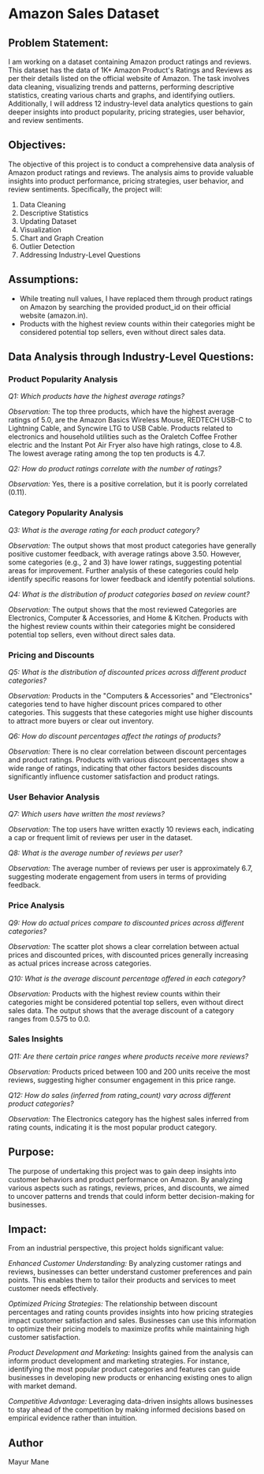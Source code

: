 # Amazon Sales Dataset

## Problem Statement:
I am working on a dataset containing Amazon product ratings and reviews. This dataset has the data of 1K+ Amazon Product's Ratings and Reviews as per their details listed on the official website of Amazon. The task involves data cleaning, visualizing trends and patterns, performing descriptive statistics, creating various charts and graphs, and identifying outliers. Additionally, I will address 12 industry-level data analytics questions to gain deeper insights into product popularity, pricing strategies, user behavior, and review sentiments.

## Objectives:
The objective of this project is to conduct a comprehensive data analysis of Amazon product ratings and reviews. The analysis aims to provide valuable insights into product performance, pricing strategies, user behavior, and review sentiments. Specifically, the project will:
1. Data Cleaning
2. Descriptive Statistics
3. Updating Dataset
4. Visualization
5. Chart and Graph Creation
6. Outlier Detection
7. Addressing Industry-Level Questions

## Assumptions:
- While treating null values, I have replaced them through product ratings on Amazon by searching the provided product_id on their official website (amazon.in).
- Products with the highest review counts within their categories might be considered potential top sellers, even without direct sales data.

## Data Analysis through Industry-Level Questions:

### Product Popularity Analysis

*Q1: Which products have the highest average ratings?*

*Observation:* The top three products, which have the highest average ratings of 5.0, are the Amazon Basics Wireless Mouse, REDTECH USB-C to Lightning Cable, and Syncwire LTG to USB Cable. Products related to electronics and household utilities such as the Oraletch Coffee Frother electric and the Instant Pot Air Fryer also have high ratings, close to 4.8. The lowest average rating among the top ten products is 4.7.

*Q2: How do product ratings correlate with the number of ratings?*

*Observation:* Yes, there is a positive correlation, but it is poorly correlated (0.11).

### Category Popularity Analysis

*Q3: What is the average rating for each product category?*

*Observation:* The output shows that most product categories have generally positive customer feedback, with average ratings above 3.50. However, some categories (e.g., 2 and 3) have lower ratings, suggesting potential areas for improvement. Further analysis of these categories could help identify specific reasons for lower feedback and identify potential solutions.

*Q4: What is the distribution of product categories based on review count?*

*Observation:* The output shows that the most reviewed Categories are Electronics, Computer & Accessories, and Home & Kitchen. Products with the highest review counts within their categories might be considered potential top sellers, even without direct sales data.

### Pricing and Discounts

*Q5: What is the distribution of discounted prices across different product categories?*

*Observation:* Products in the "Computers & Accessories" and "Electronics" categories tend to have higher discount prices compared to other categories. This suggests that these categories might use higher discounts to attract more buyers or clear out inventory.

*Q6: How do discount percentages affect the ratings of products?*

*Observation:* There is no clear correlation between discount percentages and product ratings. Products with various discount percentages show a wide range of ratings, indicating that other factors besides discounts significantly influence customer satisfaction and product ratings.

### User Behavior Analysis

*Q7: Which users have written the most reviews?*

*Observation:* The top users have written exactly 10 reviews each, indicating a cap or frequent limit of reviews per user in the dataset.

*Q8: What is the average number of reviews per user?*

*Observation:* The average number of reviews per user is approximately 6.7, suggesting moderate engagement from users in terms of providing feedback.

### Price Analysis

*Q9: How do actual prices compare to discounted prices across different categories?*

*Observation:* The scatter plot shows a clear correlation between actual prices and discounted prices, with discounted prices generally increasing as actual prices increase across categories.

*Q10: What is the average discount percentage offered in each category?*

*Observation:* Products with the highest review counts within their categories might be considered potential top sellers, even without direct sales data. The output shows that the average discount of a category ranges from 0.575 to 0.0.

### Sales Insights

*Q11: Are there certain price ranges where products receive more reviews?*

*Observation:* Products priced between 100 and 200 units receive the most reviews, suggesting higher consumer engagement in this price range.

*Q12: How do sales (inferred from rating_count) vary across different product categories?*

*Observation:* The Electronics category has the highest sales inferred from rating counts, indicating it is the most popular product category.

## Purpose:
The purpose of undertaking this project was to gain deep insights into customer behaviors and product performance on Amazon. By analyzing various aspects such as ratings, reviews, prices, and discounts, we aimed to uncover patterns and trends that could inform better decision-making for businesses.

## Impact:
From an industrial perspective, this project holds significant value:

*Enhanced Customer Understanding:* By analyzing customer ratings and reviews, businesses can better understand customer preferences and pain points. This enables them to tailor their products and services to meet customer needs effectively.

*Optimized Pricing Strategies:* The relationship between discount percentages and rating counts provides insights into how pricing strategies impact customer satisfaction and sales. Businesses can use this information to optimize their pricing models to maximize profits while maintaining high customer satisfaction.

*Product Development and Marketing:* Insights gained from the analysis can inform product development and marketing strategies. For instance, identifying the most popular product categories and features can guide businesses in developing new products or enhancing existing ones to align with market demand.

*Competitive Advantage:* Leveraging data-driven insights allows businesses to stay ahead of the competition by making informed decisions based on empirical evidence rather than intuition.

## Author
Mayur Mane 
